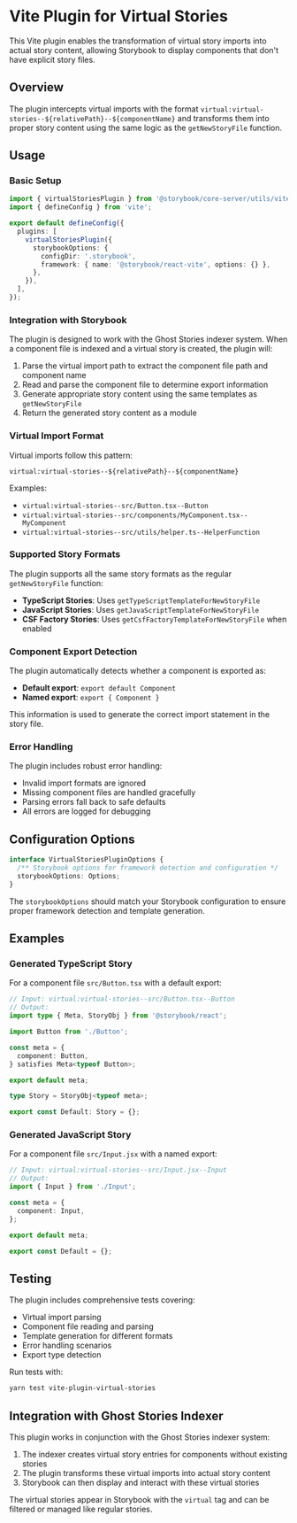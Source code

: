# Vite Plugin for Virtual Stories

This Vite plugin enables the transformation of virtual story imports into actual story content, allowing Storybook to display components that don't have explicit story files.

## Overview

The plugin intercepts virtual imports with the format `virtual:virtual-stories--${relativePath}--${componentName}` and transforms them into proper story content using the same logic as the `getNewStoryFile` function.

## Usage

### Basic Setup

```typescript
import { virtualStoriesPlugin } from '@storybook/core-server/utils/vite-plugin-virtual-stories';
import { defineConfig } from 'vite';

export default defineConfig({
  plugins: [
    virtualStoriesPlugin({
      storybookOptions: {
        configDir: '.storybook',
        framework: { name: '@storybook/react-vite', options: {} },
      },
    }),
  ],
});
```

### Integration with Storybook

The plugin is designed to work with the Ghost Stories indexer system. When a component file is indexed and a virtual story is created, the plugin will:

1. Parse the virtual import path to extract the component file path and component name
2. Read and parse the component file to determine export information
3. Generate appropriate story content using the same templates as `getNewStoryFile`
4. Return the generated story content as a module

### Virtual Import Format

Virtual imports follow this pattern:
```
virtual:virtual-stories--${relativePath}--${componentName}
```

Examples:
- `virtual:virtual-stories--src/Button.tsx--Button`
- `virtual:virtual-stories--src/components/MyComponent.tsx--MyComponent`
- `virtual:virtual-stories--src/utils/helper.ts--HelperFunction`

### Supported Story Formats

The plugin supports all the same story formats as the regular `getNewStoryFile` function:

- **TypeScript Stories**: Uses `getTypeScriptTemplateForNewStoryFile`
- **JavaScript Stories**: Uses `getJavaScriptTemplateForNewStoryFile`
- **CSF Factory Stories**: Uses `getCsfFactoryTemplateForNewStoryFile` when enabled

### Component Export Detection

The plugin automatically detects whether a component is exported as:
- **Default export**: `export default Component`
- **Named export**: `export { Component }`

This information is used to generate the correct import statement in the story file.

### Error Handling

The plugin includes robust error handling:
- Invalid import formats are ignored
- Missing component files are handled gracefully
- Parsing errors fall back to safe defaults
- All errors are logged for debugging

## Configuration Options

```typescript
interface VirtualStoriesPluginOptions {
  /** Storybook options for framework detection and configuration */
  storybookOptions: Options;
}
```

The `storybookOptions` should match your Storybook configuration to ensure proper framework detection and template generation.

## Examples

### Generated TypeScript Story

For a component file `src/Button.tsx` with a default export:

```typescript
// Input: virtual:virtual-stories--src/Button.tsx--Button
// Output:
import type { Meta, StoryObj } from '@storybook/react';

import Button from './Button';

const meta = {
  component: Button,
} satisfies Meta<typeof Button>;

export default meta;

type Story = StoryObj<typeof meta>;

export const Default: Story = {};
```

### Generated JavaScript Story

For a component file `src/Input.jsx` with a named export:

```typescript
// Input: virtual:virtual-stories--src/Input.jsx--Input
// Output:
import { Input } from './Input';

const meta = {
  component: Input,
};

export default meta;

export const Default = {};
```

## Testing

The plugin includes comprehensive tests covering:
- Virtual import parsing
- Component file reading and parsing
- Template generation for different formats
- Error handling scenarios
- Export type detection

Run tests with:
```bash
yarn test vite-plugin-virtual-stories
```

## Integration with Ghost Stories Indexer

This plugin works in conjunction with the Ghost Stories indexer system:

1. The indexer creates virtual story entries for components without existing stories
2. The plugin transforms these virtual imports into actual story content
3. Storybook can then display and interact with these virtual stories

The virtual stories appear in Storybook with the `virtual` tag and can be filtered or managed like regular stories.
